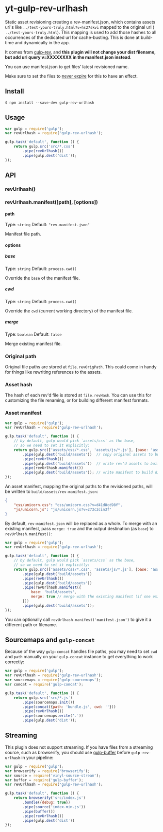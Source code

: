 # yt-gulp-rev-urlhash

Static asset revisioning creating a rev-manifest.json, which contains assets uri's like `../test-yours-truly.html?v=hs27skvi` mapped to the original url ( `../test-yours-truly.html`). This mapping is used to add those hashes to all occurrences of the dedicated url for cache-busting. This is done at build-time and dynamically in the app.

It comes from [gulp-rev](https://www.npmjs.com/package/gulp-rev), and **this plugin will not change your dist filename, but add url query v=XXXXXXXX in the manifest.json instead**.

You can use manifest.json to get files' latest revisioned name.

Make sure to set the files to [never expire](http://developer.yahoo.com/performance/rules.html#expires) for this to have an effect.


## Install

```
$ npm install --save-dev gulp-rev-urlhash
```


## Usage

```js
var gulp = require('gulp');
var revUrlhash = require('gulp-rev-urlhash');

gulp.task('default', function () {
	return gulp.src('src/*.css')
		.pipe(revUrlhash())
		.pipe(gulp.dest('dist'));
});
```


## API

### revUrlhash()

### revUrlhash.manifest([path], [options])

#### path

Type: `string`
Default: `"rev-manifest.json"`

Manifest file path.

#### options

##### base

Type: `string`
Default: `process.cwd()`

Override the `base` of the manifest file.

##### cwd

Type: `string`
Default: `process.cwd()`

Override the `cwd` (current working directory) of the manifest file.

##### merge

Type: `boolean`
Default: `false`

Merge existing manifest file.


### Original path

Original file paths are stored at `file.revOrigPath`. This could come in handy for things like rewriting references to the assets.


### Asset hash

The hash of each rev'd file is stored at `file.revHash`. You can use this for customizing the file renaming, or for building different manifest formats.


### Asset manifest

```js
var gulp = require('gulp');
var revUrlhash = require('gulp-rev-urlhash');

gulp.task('default', function () {
	// by default, gulp would pick `assets/css` as the base,
	// so we need to set it explicitly:
	return gulp.src(['assets/css/*.css', 'assets/js/*.js'], {base: 'assets'})
		.pipe(gulp.dest('build/assets'))  // copy original assets to build dir
		.pipe(revUrlhash())
		.pipe(gulp.dest('build/assets'))  // write rev'd assets to build dir
		.pipe(revUrlhash.manifest())
		.pipe(gulp.dest('build/assets')); // write manifest to build dir
});
```

An asset manifest, mapping the original paths to the revisioned paths, will be written to `build/assets/rev-manifest.json`:

```json
{
	"css/unicorn.css": "css/unicorn.css?v=d41d8cd98f",
	"js/unicorn.js": "js/unicorn.js?v=273c2cin3f"
}
```

By default, `rev-manifest.json` will be replaced as a whole. To merge with an existing manifest, pass `merge: true` and the output destination (as `base`) to `revUrlhash.manifest()`:

```js
var gulp = require('gulp');
var revUrlhash = require('gulp-rev-urlhash');

gulp.task('default', function () {
	// by default, gulp would pick `assets/css` as the base,
	// so we need to set it explicitly:
	return gulp.src(['assets/css/*.css', 'assets/js/*.js'], {base: 'assets'})
		.pipe(gulp.dest('build/assets'))
		.pipe(revUrlhash())
		.pipe(gulp.dest('build/assets'))
		.pipe(revUrlhash.manifest({
			base: 'build/assets',
			merge: true // merge with the existing manifest (if one exists)
		}))
		.pipe(gulp.dest('build/assets'));
});
```

You can optionally call `revUrlhash.manifest('manifest.json')` to give it a different path or filename.


## Sourcemaps and `gulp-concat`

Because of the way `gulp-concat` handles file paths, you may need to set `cwd` and `path` manually on your `gulp-concat` instance to get everything to work correctly:

```js
var gulp = require('gulp');
var revUrlhash = require('gulp-rev-urlhash');
var sourcemaps = require('gulp-sourcemaps');
var concat = require('gulp-concat');

gulp.task('default', function () {
	return gulp.src('src/*.js')
		.pipe(sourcemaps.init())
		.pipe(concat({path: 'bundle.js', cwd: ''}))
		.pipe(revUrlhash())
		.pipe(sourcemaps.write('.'))
		.pipe(gulp.dest('dist'));
```


## Streaming

This plugin does not support streaming. If you have files from a streaming source, such as browserify, you should use [gulp-buffer](https://github.com/jeromew/gulp-buffer) before `gulp-rev-urlhash` in your pipeline:

```js
var gulp = require('gulp');
var browserify = require('browserify');
var source = require('vinyl-source-stream');
var buffer = require('gulp-buffer');
var revUrlhash = require('gulp-rev-urlhash');

gulp.task('default', function () {
	return browserify('src/index.js')
		.bundle({debug: true})
		.pipe(source('index.min.js'))
		.pipe(buffer())
		.pipe(revUrlhash())
		.pipe(gulp.dest('dist'))
});
```
